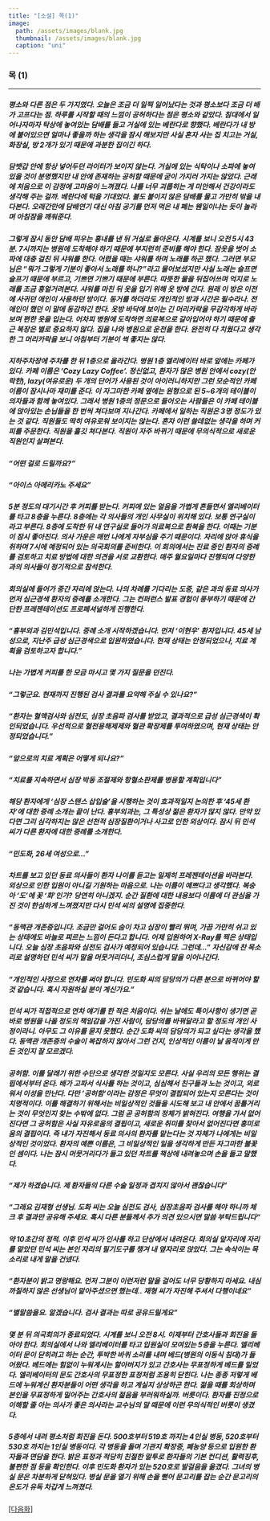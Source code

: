 ```yaml
---
title: "[소설] 목(1)"
image: 
  path: /assets/images/blank.jpg
  thumbnail: /assets/images/blank.jpg
  caption: "uni"
---
```


### 목 (1)
----


##### 평소와 다른 점은 두 가지였다. 오늘은 조금 더 일찍 일어났다는 것과 평소보다 조금 더 배가 고프다는 점. 하루를 시작할 때의 느낌이 공허하다는 점은 평소와 같았다. 침대에서 일어나자마자 탁상에 놓여있는 담배를 들고 거실에 있는 베란다로 향했다. 베란다가 내 방에 붙어있으면 얼마나 좋을까 하는 생각을 잠시 해보지만 사실 혼자 사는 집 치고는 거실, 화장실, 방 2개가 있기 때문에 과분한 집이긴 하다. 

##### 담뱃갑 안에 항상 넣어두던 라이터가 보이지 않는다. 거실에 있는 식탁이나 소파에 놓여있을 것이 분명했지만 내 안에 존재하는 공허함 때문에 굳이 가지러 가지는 않았다. 근래에 처음으로 이 감정에 고마움이 느껴졌다. 나를 너무 괴롭히는 게 미안해서 건강이라도 생각해 주는 걸까. 베란다에 턱을 기대었다. 불도 붙이지 않은 담배를 물고 가만히 밖을 내다본다. 오래간만에 담배연기 대신 아침 공기를 먼저 먹은 내 폐는 웬일이냐는 듯이 놀라며 아침잠을 깨워준다. 

##### 그렇게 잠시 동안 담배 피우는 흉내를 낸 뒤 거실로 돌아온다. 시계를 보니 오전 5시 43분. 7시까지는 병원에 도착해야 하기 때문에 부지런히 준비를 해야 한다. 잠옷을 벗어 소파에 대충 걸친 뒤 샤워를 한다. 어렸을 때는 샤워를 하며 노래를 하곤 했다. 그러면 부모님은 “뭐가 그렇게 기분이 좋아서 노래를 하니?”라고 물어보셨지만 사실 노래는 슬프면 슬프기 때문에 부르고, 기쁘면 기쁘기 때문에 부른다. 따뜻한 물을 뒤집어쓰며 억지로 노래를 조금 흥얼거려본다. 샤워를 마친 뒤 옷을 입기 위해 옷 방에 간다. 원래 이 방은 이전에 사귀던 애인이 사용하던 방이다. 동거를 하더라도 개인적인 방과 시간은 필수라나. 전 애인이 했던 이 말에 동감하긴 한다. 옷방 바닥에 보이는 긴 머리카락을 무감각하게 바라보며 편한 옷을 입는다. 어차피 병원에 도착하면 의료복으로 갈아입어야 하기 때문에 출근 복장은 별로 중요하지 않다. 집을 나와 병원으로 운전을 한다. 완전히 다 치웠다고 생각한 그 머리카락을 보니 아침부터 기분이 썩 좋지는 않다.

##### 지하주차장에 주차를 한 뒤 1층으로 올라간다. 병원 1층 엘리베이터 바로 앞에는 카페가 있다. 카페 이름은 ‘Cozy Lazy Coffee’. 정신없고, 환자가 많은 병원 안에서 cozy(안락한), lazy(여유로운) 두 개의 단어가 사용된 것이 아이러니하지만 그런 모순적인 카페 이름이 잠시나마 재미를 준다. 이 자그마한 카페 옆에는 원형으로 된 5~6개의 테이블이 의자들과 함께 놓여있다. 그래서 병원 1층의 정문으로 들어오는 사람들은 이 카페 테이블에 앉아있는 손님들을 한 번씩 쳐다보며 지나간다. 카페에서 일하는 직원은 3명 정도가 있는 것 같다. 직원들도 딱히 여유로워 보이지는 않는다. 혼자 이런 쓸데없는 생각을 하며 커피를 주문한다. 직원을 흘깃 쳐다본다. 직원이 자주 바뀌기 때문에 무의식적으로 새로운 직원인지 살펴본다. 

##### “어떤 걸로 드릴까요?”
##### “아이스 아메리카노 주세요” 

##### 5분 정도의 대기시간 후 커피를 받는다. 커피에 있는 얼음을 가볍게 흔들면서 엘리베이터를 타고 8층을 누른다. 8층에는 각 의사들의 개인 사무실이 위치해 있다. 보통 연구실이라고 부른다. 8층에 도착한 뒤 내 연구실로 들어가 의료복으로 환복을 한다. 이때는 기분이 잠시 좋아진다. 의사 가운은 매번 나에게 자부심을 주기 때문이다. 자리에 앉아 휴식을 취하며 7시에 예정되어 있는 의국회의를 준비한다. 이 회의에서는 진료 중인 환자의 증례를 검토하고 치료 방법에 대한 의견을 서로 교환한다. 매주 월요일마다 진행되며 다양한 과의 의사들이 정기적으로 참석한다. 

##### 회의실에 들어가 중간 자리에 앉는다. 나의 차례를 기다리는 도중, 같은 과의 동료 의사가 먼저 심근경색 환자의 증례를 소개한다. 그는 컨퍼런스 발표 경험이 풍부하기 때문에 간단한 프레젠테이션도 프로페셔널하게 진행한다.

##### “흉부외과 김민석입니다. 증례 소개 시작하겠습니다. 먼저 ‘이현우’ 환자입니다. 45세 남성으로, 지난주 급성 심근경색으로 입원하였습니다. 현재 상태는 안정되었으나, 치료 계획을 검토하고자 합니다.”

##### 나는 가볍게 커피를 한 모금 마시고 몇 가지 질문을 던진다.

##### “그렇군요. 현재까지 진행된 검사 결과를 요약해 주실 수 있나요?” 

##### “환자는 혈액검사와 심전도, 심장 초음파 검사를 받았고, 결과적으로 급성 심근경색이 확인되었습니다. 우선적으로 혈전용해제제와 혈관 확장제를 투여하였으며, 현재 상태는 안정되었습니다.”

##### “앞으로의 치료 계획은 어떻게 되나요?” 

##### “치료를 지속하면서 심장 박동 조절제와 항혈소판제를 병용할 계획입니다”

##### 해당 환자에게 ‘심장 스탠스 삽입술’을 시행하는 것이 효과적일지 논의한 후 ‘45세 환자’에 대한 증례 소개는 끝이 난다. 흉부외과는, 그 특성상 젊은 환자가 많지 않다. 만약 있다면 그리 심각하지는 않은  선천적 심장질환이거나 사고로 인한 외상이다. 잠시 뒤 민석 씨가 다른 환자에 대한 증례를 소개한다. 

##### “민도화, 26세 여성으로…” 

##### 차트를 보고 있던 동료 의사들이 환자 나이를 듣고는 일제히 프레젠테이션을 바라본다. 외상으로 인한 입원이 아니길 기원하는 마음으로. 나는 이름이 예쁘다고 생각했다. 복숭아 ‘도’에 꽃 ‘화’인가? 당연히 아니겠지. 순간 질환에 대한 내용보다 이름에 더 관심을 가진 것이 한심하게 느껴졌지만 다시 민석 씨의 설명에 집중한다.

##### “동맥관 개존증입니다. 조금만 걸어도 숨이 차고 심장이 빨리 뛰며, 가끔 가만히 쉬고 있는 상태에도 바늘로 찌르는 느낌이 든다고 합니다. 어제 입원하여 X-Ray를 찍은 상태입니다. 오늘 심장 초음파와 심전도 검사가 예정되어 있습니다. 그런데…” 자신감에 찬 목소리로 설명하던 민석 씨가 말을 머뭇거리더니, 조심스럽게 말을 이어나간다.

##### “개인적인 사정으로 연차를 써야 합니다. 민도화 씨의 담당의가 다른 분으로 바뀌어야 할 것 같습니다. 혹시 자원하실 분이 계신가요.”

##### 민석 씨가 직접적으로 연차 얘기를 한 적은 처음이다. 쉬는 날에도 특이사항이 생기면 곧바로 병원을 나올 정도의 책임감을 가진 사람이, 담당의를 바꿔달라고 할 정도의 개인 사정이라니. 아무도 그 이유를 묻지 못했다. 순간 도화 씨의 담당의가 되고 싶다는 생각을 했다. 동맥관 개존증의 수술이 복잡하지 않아서 그런 건지, 인상적인 이름이 날 움직이게 만든 것인지 잘 모르겠다.

##### 공허함. 이를 달래기 위한 수단으로 생각한 것일지도 모른다. 사실 우리의 모든 행위는 결핍에서부터 온다. 배가 고파서 식사를 하는 것이고, 심심해서 친구들과 노는 것이고, 외로워서 이성을 만난다. 다만 ’공허함‘이라는 감정은 무엇이 결핍되어 있는지 모른다는 것이 치명적이다. 이를 해결하기 위해서는 비일상적인 것들을 시도해 보고 내 안에서 꿈틀거리는 것이 무엇인지 찾는 수밖에 없다. 그럼 곧 공허함의 정체가 밝혀진다. 여행을 가서 없어진다면 그 공허함은 사실 자유로움의 결핍이고, 새로운 취미를 찾아서 없어진다면 흥미로움의 결핍이다. 즉 내가 자진해서 동료 의사의 환자를 맡는다는 것 자체가 나에게는 비일상적인 것이었다. 환자의 예쁜 이름은, 그 비일상적인 일을 생각하게 만든 자그마한 불꽃인 셈이다. 나는 잠시 머뭇거리다가 들고 있던 차트를 책상에 내려놓으며 손을 들고 말했다. 

##### “제가 하겠습니다. 제 환자들의 다른 수술 일정과 겹치지 않아서 괜찮습니다”

##### “그래요 김재형 선생님. 도화 씨는 오늘 심전도 검사, 심장초음파 검사를 해야 하니까 체크 후 결과만 공유해 주세요. 혹시 다른 분들께서 추가 의견 있으시면 말씀 부탁드립니다“ 

##### 약 10초간의 정적. 이후 민석 씨가 인사를 하고 단상에서 내려온다. 회의실 앞자리에 자리를 맡았던 민석 씨는 본인 자리의 필기도구를 챙겨 내 옆자리로 앉았다. 그는 속삭이는 목소리로 내게 말을 건넸다. 

##### “환자분이 밝고 명랑해요. 먼저 그분이 이런저런 말을 걸어도 너무 당황하지 마세요. 내심 까칠하지 않은 선생님이 맡아주셨으면 했는데.. 재형 씨가 자진해 주셔서 다행이네요”

##### “별말씀을요. 알겠습니다. 검사 결과는 따로 공유드릴게요”

##### 몇 분 뒤 의국회의가 종료되었다. 시계를 보니 오전 8시. 이제부터 간호사들과 회진을 돌아야 한다. 회의실에서 나와 엘리베이터를 타고 입원실이 모여있는 5층을 누른다. 엘리베이터 문이 닫히려고 하는 순간, 투박한 바퀴 소리를 내며 베드(병원의 이동식 침대)가 들어왔다. 베드에는 힘없이 누워계시는 할아버지가 있고 간호사는 무표정하게 베드를 밀었다. 엘리베이터의 문도 간호사의 무표정한 표정처럼 조용히 닫힌다. 나는 종종 저렇게 베드에 누워계신 환자분들이 어떤 생각을 하고 계실지 상상하곤 한다. 젊을 때를 회상하며 본인을 무표정하게 밀어주는 간호사의 젊음을 부러워하실까. 버릇이다. 환자를 진정으로 이해할 줄 아는 의사가 좋은 의사라는 교수님의 말 때문에 이런 무의식적인 버릇이 생겼다. 

##### 5층에서 내려 평소처럼 회진을 돈다. 500호부터 519호 까지는 4인실 병동, 520호부터 530호 까지는 1인실 병동이다. 각 병동을 돌며 기관지 확장증, 폐농양 등으로 입원한 환자들과 면담을 한다. 밝은 표정과 적당히 친절한 말투로 환자들의 기본 컨디션, 활력징후, 불편한 점 등을 확인한다. 이후 민도화 환자가 있는 520호로 발걸음을 옮겼다. 그녀의 병실 문은 차분하게 닫혀있다. 병실 문을 열기 위해 손을 뻗어 문고리를 잡는 순간 문고리의 온도가 유독 차갑게 느껴졌다. 


[[다음화]](https://jylab.github.io/dailyLife/2023-04-30-%5B%EC%86%8C%EC%84%A4%5D%20%EB%AA%A9(2)/)